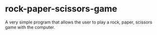 # rock-paper-scissors-game
A very simple program that allows the user to play a rock, paper, scissors game with the computer.
